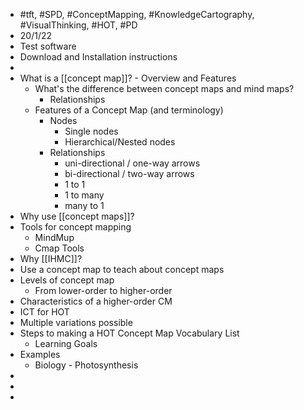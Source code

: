 - #tft, #SPD, #ConceptMapping, #KnowledgeCartography, #VisualThinking, #HOT, #PD
- 20/1/22
- Test software
- Download and Installation instructions
-
- What is a [[concept map]]? - Overview and Features
	- What's the difference between concept maps and mind maps?
		- Relationships
	- Features of a Concept Map (and terminology)
		- Nodes
			- Single nodes
			- Hierarchical/Nested nodes
		- Relationships
			- uni-directional / one-way arrows
			- bi-directional / two-way arrows
			- 1 to 1
			- 1 to many
			- many to 1
- Why use [[concept maps]]?
- Tools for concept mapping
	- MindMup
	- Cmap Tools
- Why [[IHMC]]?
- Use a concept map to teach about concept maps
- Levels of concept map
	- From lower-order to higher-order
- Characteristics of a higher-order CM
- ICT for HOT
- Multiple variations possible
- Steps to making a HOT Concept Map 
  Vocabulary List
	- Learning Goals
- Examples
	- Biology - Photosynthesis
-
-
-